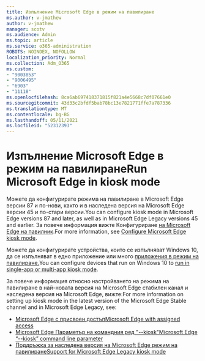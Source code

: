 ```yaml
---
title: Изпълнение Microsoft Edge в режим на павилиране
ms.author: v-jmathew
author: v-jmathew
manager: scotv
ms.audience: Admin
ms.topic: article
ms.service: o365-administration
ROBOTS: NOINDEX, NOFOLLOW
localization_priority: Normal
ms.collection: Adm_O365
ms.custom:
- "9003853"
- "9006495"
- "6903"
- "11118"
ms.openlocfilehash: 8ca6ab697418371815f821a4e5668c7df07661e0
ms.sourcegitcommit: 43d33c2bfdf5bab78bc13e7821771ffe7a787336
ms.translationtype: MT
ms.contentlocale: bg-BG
ms.lasthandoff: 05/11/2021
ms.locfileid: "52312393"
---
```

# <a name="run-microsoft-edge-in-kiosk-mode"></a><span data-ttu-id="17e56-102">Изпълнение Microsoft Edge в режим на павилиране</span><span class="sxs-lookup"><span data-stu-id="17e56-102">Run Microsoft Edge in kiosk mode</span></span>

<span data-ttu-id="17e56-103">Можете да конфигурирате режима на павилиране в Microsoft Edge версии 87 и по-нови, както и в наследена версия на Microsoft Edge версии 45 и по-стари версии.</span><span class="sxs-lookup"><span data-stu-id="17e56-103">You can configure kiosk mode in Microsoft Edge versions 87 and later, as well as in Microsoft Edge Legacy versions 45 and earlier.</span></span> <span data-ttu-id="17e56-104">За повече информация вижте Конфигуриране [на Microsoft Edge на павилник](https://docs.microsoft.com/deployedge/microsoft-edge-configure-kiosk-mode).</span><span class="sxs-lookup"><span data-stu-id="17e56-104">For more information, see [Configure Microsoft Edge kiosk mode](https://docs.microsoft.com/deployedge/microsoft-edge-configure-kiosk-mode).</span></span>

<span data-ttu-id="17e56-105">Можете да конфигурирате устройства, които се изпълняват Windows 10, да се изпълняват в едно приложение или много [приложения в режим на павилиране.](https://go.microsoft.com/fwlink/?linkid=2133659)</span><span class="sxs-lookup"><span data-stu-id="17e56-105">You can configure devices that run on Windows 10 to [run in single-app or multi-app kiosk mode](https://go.microsoft.com/fwlink/?linkid=2133659).</span></span>

<span data-ttu-id="17e56-106">За повече информация относно настройването на режима на павилиране в най-новата версия на Microsoft Edge стабилен канал и наследена версия на Microsoft Edge, вижте:</span><span class="sxs-lookup"><span data-stu-id="17e56-106">For more information on setting up kiosk mode in the latest version of the Microsoft Edge Stable channel and in Microsoft Edge Legacy, see:</span></span>

- [<span data-ttu-id="17e56-107">Microsoft Edge с присвоен достъп</span><span class="sxs-lookup"><span data-stu-id="17e56-107">Microsoft Edge with assigned access</span></span>](https://docs.microsoft.com/deployedge/microsoft-edge-configure-kiosk-mode#microsoft-edge-with-assigned-access)
- [<span data-ttu-id="17e56-108">Microsoft Edge Параметър на командния ред "--kiosk"</span><span class="sxs-lookup"><span data-stu-id="17e56-108">Microsoft Edge “--kiosk” command line parameter</span></span>](https://answers.microsoft.com/microsoftedge/forum/msedge_open-msedge_win10/access-microsoft-edge-using-command-line/03a4add6-9ca4-4fbb-a183-aaa763a0ab76)
- [<span data-ttu-id="17e56-109">Поддръжка за наследена версия на Microsoft Edge режим на павилиране</span><span class="sxs-lookup"><span data-stu-id="17e56-109">Support for Microsoft Edge Legacy kiosk mode</span></span>](https://blogs.windows.com/msedgedev/2021/02/05/what-you-need-to-know-about-kiosk-mode-when-support-for-microsoft-edge-legacy-ends/)
